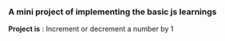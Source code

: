 ### A mini project of implementing the basic js learnings 

 **Project is**  : Increment or decrement a number by 1 